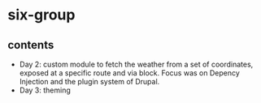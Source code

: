 # six-group

## contents
- Day 2: custom module to fetch the weather from a set of coordinates, exposed at a specific route and via block. Focus was on Depency Injection and the plugin system of Drupal.
- Day 3: theming